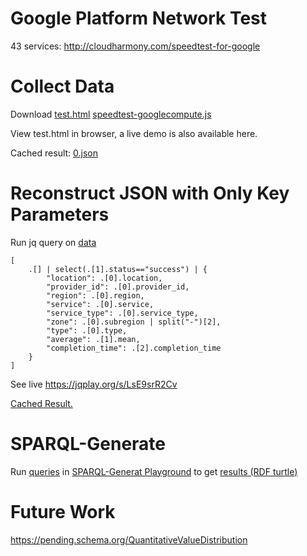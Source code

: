 # Google Platform Network Test
43 services: http://cloudharmony.com/speedtest-for-google

# Collect Data
Download [test.html](test.html) [speedtest-googlecompute.js](speedtest-googlecompute.js) 

View test.html in browser, a live demo is also available here.

Cached result: [0.json](0.json)

# Reconstruct JSON with Only Key Parameters
Run jq query on [data](#collect-data)
```
[
    .[] | select(.[1].status=="success") | {
        "location": .[0].location,
        "provider_id": .[0].provider_id,
        "region": .[0].region,
        "service": .[0].service,
        "service_type": .[0].service_type,
        "zone": .[0].subregion | split("-")[2],
        "type": .[0].type,
        "average": .[1].mean,
        "completion_time": .[2].completion_time
    }
]
```
See live https://jqplay.org/s/LsE9srR2Cv

[Cached Result.](../../jq/gcloud/qos_network.json)

# SPARQL-Generate
Run [queries](../../sparql-generate/gcloud/qos_network.rqg)
in [SPARQL-Generat Playground](https://ci.mines-stetienne.fr/sparql-generate/playground.html)
to get [results (RDF turtle)](../sparql-generate/result/gcloud/region.ttl)

# Future Work
https://pending.schema.org/QuantitativeValueDistribution
